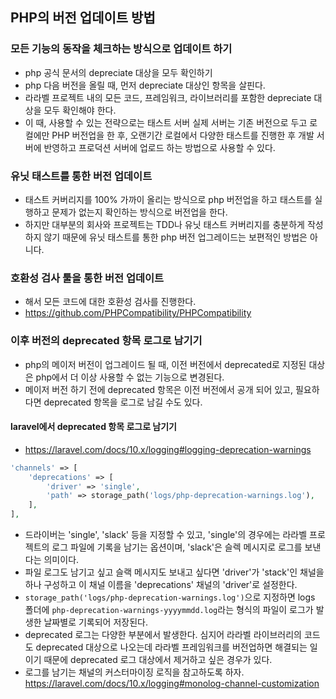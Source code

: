 ## PHP의 버전 업데이트 방법

### 모든 기능의 동작을 체크하는 방식으로 업데이트 하기
- php 공식 문서의 depreciate 대상을 모두 확인하기
- php 다음 버전을 올릴 때, 먼저 depreciate 대상인 항목을 살핀다.
- 라라벨 프로젝트 내의 모든 코드, 프레임워크, 라이브러리를 포함한 depreciate 대상을 모두 확인해야 한다.
- 이 때, 사용할 수 있는 전략으로는 태스트 서버 실제 서버는 기존 버전으로 두고 로컬에만 PHP 버전업을 한 후, 오랜기간 로컬에서 다양한 태스트를 진행한 후 개발 서버에 반영하고 프로덕션 서버에 업로드 하는 방법으로 사용할 수 있다.

### 유닛 태스트를 통한 버전 업데이트
- 태스트 커버리지를 100% 가까이 올리는 방식으로 php 버전업을 하고 태스트를 실행하고 문제가 없는지 확인하는 방식으로 버전업을 한다.
- 하지만 대부분의 회사와 프로젝트는 TDD나 유닛 태스트 커버리지를 충분하게 작성하지 않기 때문에 유닛 태스트를 통한 php 버전 업그레이드는 보편적인 방법은 아니다.

### 호환성 검사 툴을 통한 버전 업데이트
- 해서 모든 코드에 대한 호환성 검사를 진행한다.
- https://github.com/PHPCompatibility/PHPCompatibility

### 이후 버전의 deprecated 항목 로그로 남기기
- php의 메이저 버전이 업그레이드 될 때, 이전 버전에서 deprecated로 지정된 대상은 php에서 더 이상 사용할 수 없는 기능으로 변경된다.
- 메이저 버전 하기 전에 deprecated 항목은 이전 버전에서 공개 되어 있고, 필요하다면 deprecated 항목을 로그로 남길 수도 있다.

#### laravel에서 deprecated 항목 로그로 남기기
- https://laravel.com/docs/10.x/logging#logging-deprecation-warnings
```php
'channels' => [
    'deprecations' => [
        'driver' => 'single',
        'path' => storage_path('logs/php-deprecation-warnings.log'),
    ],
],
```
- 드라이버는 'single', 'slack' 등을 지정할 수 있고, 'single'의 경우에는 라라벨 프로젝트의 로그 파일에 기록을 남기는 옵션이며, 'slack'은 슬렉 메시지로 로그를 보낸다는 의미이다.
- 파일 로그도 남기고 싶고 슬랙 메시지도 보내고 싶다면 'driver'가 'stack'인 채널을 하나 구성하고 이 채널 이름을 'deprecations' 채널의 'driver'로 설정한다.
- `storage_path('logs/php-deprecation-warnings.log')`으로 지정하면 logs 폴더에 `php-deprecation-warnings-yyyymmdd.log`라는 형식의 파일이 로그가 발생한 날짜별로 기록되어 저장된다.
- deprecated 로그는 다양한 부분에서 발생한다. 심지어 라라벨 라이브러리의 코드도 deprecated 대상으로 나오는데 라라벨 프레임워크를 버전업하면 해결되는 일이기 때문에 deprecated 로그 대상에서 제거하고 싶은 경우가 있다.
- 로그를 남기는 채널의 커스터마이징 로직을 참고하도록 하자. https://laravel.com/docs/10.x/logging#monolog-channel-customization
